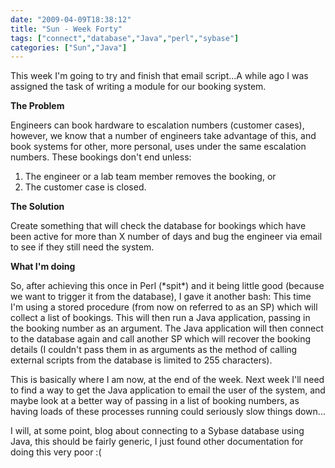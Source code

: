 ```yaml
---
date: "2009-04-09T18:38:12"
title: "Sun - Week Forty"
tags: ["connect","database","Java","perl","sybase"]
categories: ["Sun","Java"]
---
```


This week I'm going to try and finish that email script...A while ago I was assigned the task of writing a module for our booking system.

**The Problem**

Engineers can book hardware to escalation numbers (customer cases), however, we know that a number of engineers take advantage of this, and book systems for other, more personal, uses under the same escalation numbers.
These bookings don't end unless:
1) The engineer or a lab team member removes the booking, or
2) The customer case is closed.

**The Solution**

Create something that will check the database for bookings which have been active for more than X number of days and bug the engineer via email to see if they still need the system.

**What I'm doing**

So, after achieving this once in Perl (\*spit\*) and it being little good (because we want to trigger it from the database), I gave it another bash:
This time I'm using a stored procedure (from now on referred to as an SP) which will collect a list of bookings. This will then run a Java application, passing in the booking number as an argument. The Java application will then connect to the database again and call another SP which will recover the booking details (I couldn't pass them in as arguments as the method of calling external scripts from the database is limited to 255 characters).

This is basically where I am now, at the end of the week. Next week I'll need to find a way to get the Java application to email the user of the system, and maybe look at a better way of passing in a list of booking numbers, as having loads of these processes running could seriously slow things down...

I will, at some point, blog about connecting to a Sybase database using Java, this should be fairly generic, I just found other documentation for doing this very poor :(
